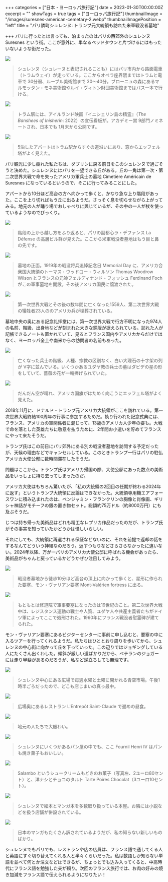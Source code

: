 +++
categories = ["日本・ヨーロッパ旅行記"]
date = 2023-01-30T00:00:00Z
excerpt = ""
showTags = true
tags = ["ヨーロッパ旅行記"]
thumbnailImage = "/images/suresnes-american-cemetary-2.webp"
thumbnailImagePosition = "left"
title = "パリ隣町シュレンヌ: トランプ元大統領も訪れた米軍戦没者墓地"

+++
パリに行ったとは言っても、泊まったのはパリの西郊外のシュレンヌ Suresnes という街。ここが意外に、単なるベッドタウンと片づけるにはもったいないような街だった。

<!--more-->

![](/images/suresnes-tram-station-1.webp)

> シュレンヌ（シュレーヌと表記されることも）にはパリ市内から路面電車（トラムウェイ）が走っている。ここからオペラ座界隈まではトラムと電車で 30分弱、ルーブル美術館まで 30～40分。ブローニュの森にあるマルモッタン・モネ美術館やルイ・ヴィトン財団美術館まではバス一本で行ける。

![](/images/suresnes-tram-station-2.webp)

> トラム駅には、アイルランド映画『イニシェリン島の精霊』（_The Banshees of Inisherin_: 2022）の宣伝看板が。アカデミー賞 9部門ノミネートされ、日本でも 1月末から公開です。

![](/images/suresnes-apartment-view.webp)

> 5泊したアパートはトラム駅からすぐの道沿いにあり、窓からエッフェル塔がよく見えた。

パリ観光に少し疲れた私たちは、ダブリンに戻る前日をこのシュレンヌで過ごそうと決めた。シュレンヌにはパリを一望できる丘がある。丘の一角は第一次・第二次世界大戦で命を失ったアメリカ軍兵士の墓地 Cimetière Américain de Suresnes になっているというので、そこに行ってみることにした。

アパートから10分ほど高台の方へ向かって歩くと、かなり急な上り階段があった。ここを上り切ればもう丘に出るようだ。さっそく息を切らせながら上がってみる。地元の人が踊り場でおしゃべりに興じているが、その中の一人が杖を使っているようなのでびっくり。

![](/images/suresnes-hill.webp)

> 階段の上から越し方をふり返ると、パリの副都心ラ・デファンス La Défense の高層ビル群が見えた。ここから米軍戦没者墓地はもう目と鼻の先です。

![](/images/suresnes-american-cemetary-1.webp)

> 墓地の正面。1919年の戦没将兵追悼記念日 Memorial Day に、アメリカ合衆国大統領のトーマス・ウッドロー・ウィルソン Thomas Woodrow Wilson とフランスの元帥フェルディナンド・フォッシュ Ferdinand Foch がこの軍事墓地を開設。その後アメリカ国民に譲渡された。

![](/images/suresnes-american-cemetary-3.webp)

> 第一次世界大戦とその後の数年間に亡くなった1559人、第二次世界大戦の犠牲者23人ののアメリカ兵が埋葬されている。

墓地中央の奥にある記念礼拝堂には、第一次世界大戦で行方不明になった974人の名前、階級、出身地などが刻まれた大きな銅版が据えられている。訪れた人が記帳できるノートも置かれていて、見るとフランス国内やアメリカからだけではなく、ヨーロッパ全土や南米からの訪問者の名前もあった。

![](/images/suresnes-american-cemetary-4.webp)

> 亡くなった兵士の階級、人種、宗教の区別なく、白い大理石の十字架の列が V字に並んでいる。いくつかあるユダヤ教の兵士の墓はダビデの星の形をしていて、薔薇の花が一輪捧げられていた。

![](/images/suresnes-american-cemetary-2.webp)

> だんだん空が晴れ、アメリカ国旗がはためく向こうにエッフェル塔がよく見えた。

2018年11月に、ドナルド・トランプ元アメリカ大統領がここを訪れている。第一次世界大戦終結100周年の行事に参加するためだ。執り行われた記念式典には、フランス、アメリカの軍関係者に混じって、13歳のアメリカ人少年の姿も。大戦で命を落とした英雄たちに敬意を払うために、2年間お小遣いを貯めてフランスにやって来たそうだ。

トランプ氏はこの前日にパリ郊外にある別の戦没者墓地を訪問する予定だったが、天候の理由などでキャンセルしている。このときトランプ一行はパリの駐仏アメリカ大使公邸に数時間滞在したそうだ。

問題はここから。トランプ氏はアメリカ帰国の際、大使公邸にあった数点の美術品をいっしょに持ち去ってしまったのだ。

アメリカ大使はもちろん驚いたが、「私の大統領の2回目の任期が終わる2024年に返す」というトランプ大統領に反論はできなかった。大統領専用機エアフォースワンに積み込まれたのは、ベンジャミン・フランクリンの胸像と肖像画、ギリシャ神話がモチーフの銀の置き物セット。総額約75万ドル（約8000万円）にも及ぶそうだ。

じつは持ち帰った美術品はどれも精工なレプリカ作品だったのだが、トランプ氏がその事実を知っていたかどうかは怪しいらしい。

それにしても、大統領に再選される保証などないのに、それを前提で返却の話をするなんてどういう神経なのだろう。返すつもりなどさらさらなかったに違いない。2024年以降、万が一パリのアメリカ大使公邸に呼ばれる機会があったら、美術品がちゃんと戻っているかどうかぜひ注目してみよう。

![](/images/mont-valerien-fortress_2.webp)

> 戦没者墓地から徒歩10分ほど高台の頂上に向かって歩くと、星形に作られた要塞、モン・ヴァリアン要塞 Mont-Valérien fortress に出る。

![](/images/mont-valerien-fortress_1.webp)

> もともとは修道院で軍事要塞になったのは19世紀のこと。第二次世界大戦中は、レジスタンス運動の戦士や人質、ユダヤ人や共産主義者たちがドイツ軍によってここで処刑された。1960年にフランス戦没者慰霊碑が建てられた。

  
モン・ヴァリアン要塞にあるビジターセンターに事前に申し込むと、要塞の中に入るツアーを行ってくれるようだ。私たちはひととおり周りを歩いてから、シュレンヌの中心街に向かって丘を下っていった。この辺りではジョギングしている人にたくさん出くわした。傾斜が厳しい道ばかりだから、ベテランのジョガーには走り甲斐があるのだろうが、私など逆立ちしても無理です。

![](/images/suresnes_market.webp)

> シュレンヌ中心にある広場で毎週水曜と土曜に開かれる青空市場。午後1時半ごろだったので、どこも店じまいの真っ最中。

![](/images/suresnes-restaurant-1.webp)

> 広場奥にあるレストラン L'Entrepôt Saint-Claude で遅めの昼食。

![](/images/suresnes-restaurant-2.webp)

> 地元の人たちで大賑わい。

![](/images/bakery-suresnes-2.webp)

> シュレンヌにいくつかあるパン屋の中でも、ここ Fournil Henri IV はパンも焼き菓子もおいしい。

![](/images/bakery-suresnes-1.webp)

> Salambo というシュークリームもどきのお菓子（写真左、2ユーロ80セント）と、洋ナシとチョコのタルト Tarte Poires Chocolat（3ユーロ10セント）。

![](/images/suresnes-bookshop-2.webp)

> シュレンヌで絵本とマンガ本を多数取り扱っている本屋。お隣には小説などを扱う店舗が併設されている。

![](/images/suresnes-bookshop-1.webp)

> 日本のマンガもたくさん訳されているようだが、私の知らない新しいものばかり。

シュレンヌでもパリでも、レストランや店の店員は、フランス語で通してくる人と英語にすぐ切り替えてくれる人と半々くらいだった。私は数語しか知らない単語を並べて何とか注文などはできるが、ちょっとでも込み入ってくると、中高時代にフランス語を勉強した夫が頼り。次回のフランス旅行では、お肉の好みの焼き加減をフランス語で伝えられるようになりたい！